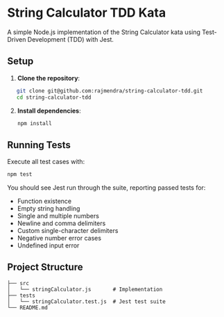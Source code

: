 # String Calculator TDD Kata

A simple Node.js implementation of the String Calculator kata using Test-Driven Development (TDD) with Jest.

## Setup

1. **Clone the repository**:
```bash
   git clone git@github.com:rajmendra/string-calculator-tdd.git
   cd string-calculator-tdd
````

2. **Install dependencies**:

   ```bash
   npm install
   ```

## Running Tests

Execute all test cases with:

```bash
npm test
```

You should see Jest run through the suite, reporting passed tests for:

* Function existence
* Empty string handling
* Single and multiple numbers
* Newline and comma delimiters
* Custom single-character delimiters
* Negative number error cases
* Undefined input error

## Project Structure

```
├── src
│   └── stringCalculator.js       # Implementation
├── tests
│   └── stringCalculator.test.js  # Jest test suite
└── README.md
```
